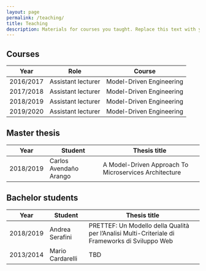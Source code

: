 ```yaml
---
layout: page
permalink: /teaching/
title: Teaching
description: Materials for courses you taught. Replace this text with your description.
---
```

## Courses

| Year      | Role               | Course                   |
|-----------|--------------------|--------------------------|
| 2016/2017 | Assistant lecturer | Model-Driven Engineering |
| 2017/2018 | Assistant lecturer | Model-Driven Engineering |
| 2018/2019 | Assistant lecturer | Model-Driven Engineering |
| 2019/2020 | Assistant lecturer | Model-Driven Engineering |

## Master thesis

| Year      | Student            | Thesis title                  |
|-----------|--------------------|--------------------------|
| 2018/2019 | Carlos Avendaño Arango | A Model-Driven Approach To Microservices Architecture |


## Bachelor students

| Year      | Student            | Thesis title                  |
|-----------|--------------------|--------------------------|
| 2018/2019 | Andrea Serafini | PRETTEF: Un Modello della Qualità per l’Analisi Multi-Criteriale di Frameworks di Sviluppo Web|
| 2013/2014 | Mario Cardarelli | TBD|